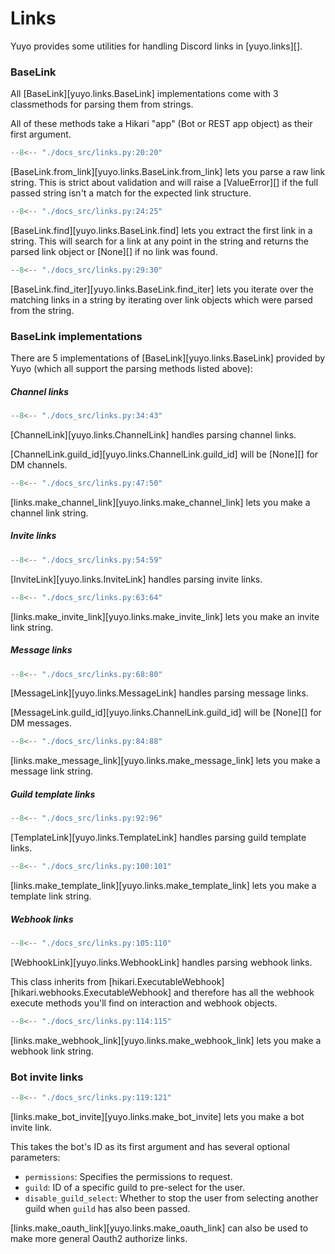 # Links

Yuyo provides some utilities for handling Discord links in [yuyo.links][].

### BaseLink

All [BaseLink][yuyo.links.BaseLink] implementations come with 3
classmethods for parsing them from strings.

All of these methods take a Hikari "app" (Bot or REST app object) as their
first argument.

```py
--8<-- "./docs_src/links.py:20:20"
```

[BaseLink.from_link][yuyo.links.BaseLink.from_link] lets you parse a raw link
string. This is strict about validation and will raise a [ValueError][] if the
full passed string isn't a match for the expected link structure.

```py
--8<-- "./docs_src/links.py:24:25"
```

[BaseLink.find][yuyo.links.BaseLink.find] lets you extract the first link in a
string. This will search for a link at any point in the string and returns the
parsed link object or [None][] if no link was found.

```py
--8<-- "./docs_src/links.py:29:30"
```

[BaseLink.find_iter][yuyo.links.BaseLink.find_iter] lets you iterate over the
matching links in a string by iterating over link objects which were parsed
from the string.

### BaseLink implementations

There are 5 implementations of [BaseLink][yuyo.links.BaseLink] provided by
Yuyo (which all support the parsing methods listed above):

##### Channel links

```py
--8<-- "./docs_src/links.py:34:43"
```

[ChannelLink][yuyo.links.ChannelLink] handles parsing channel links.

[ChannelLink.guild_id][yuyo.links.ChannelLink.guild_id] will be [None][] for
DM channels.

```py
--8<-- "./docs_src/links.py:47:50"
```

[links.make_channel_link][yuyo.links.make_channel_link] lets you make a channel
link string.

##### Invite links

```py
--8<-- "./docs_src/links.py:54:59"
```

[InviteLink][yuyo.links.InviteLink] handles parsing invite links.

```py
--8<-- "./docs_src/links.py:63:64"
```

[links.make_invite_link][yuyo.links.make_invite_link] lets you make an invite
link string.

##### Message links

```py
--8<-- "./docs_src/links.py:68:80"
```

[MessageLink][yuyo.links.MessageLink] handles parsing message links.

[MessageLink.guild_id][yuyo.links.ChannelLink.guild_id] will be [None][] for
DM messages.

```py
--8<-- "./docs_src/links.py:84:88"
```

[links.make_message_link][yuyo.links.make_message_link] lets you make a message
link string.

##### Guild template links

```py
--8<-- "./docs_src/links.py:92:96"
```

[TemplateLink][yuyo.links.TemplateLink] handles parsing guild template links.

```py
--8<-- "./docs_src/links.py:100:101"
```

[links.make_template_link][yuyo.links.make_template_link] lets you make a
template link string.

##### Webhook links

```py
--8<-- "./docs_src/links.py:105:110"
```

[WebhookLink][yuyo.links.WebhookLink] handles parsing webhook links.

This class inherits from [hikari.ExecutableWebhook][hikari.webhooks.ExecutableWebhook] and
therefore has all the webhook execute methods you'll find on interaction and webhook objects.

```py
--8<-- "./docs_src/links.py:114:115"
```

[links.make_webhook_link][yuyo.links.make_webhook_link] lets you make a webhook
link string.


### Bot invite links

```py
--8<-- "./docs_src/links.py:119:121"
```

[links.make_bot_invite][yuyo.links.make_bot_invite] lets you make a bot invite link.

This takes the bot's ID as its first argument and has several optional parameters:

- `permissions`: Specifies the permissions to request.
- `guild`: ID of a specific guild to pre-select for the user.
- `disable_guild_select`: Whether to stop the user from selecting another guild when
  `guild` has also been passed.

[links.make_oauth_link][yuyo.links.make_oauth_link] can also be used
to make more general Oauth2 authorize links.
